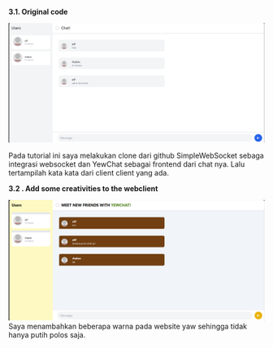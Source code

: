 __3.1. Original code__

![alt text](image/ss1.png)

Pada tutorial ini saya melakukan clone dari github SimpleWebSocket sebaga integrasi websocket dan YewChat sebagai frontend dari chat nya. Lalu tertampilah kata kata dari client client yang ada.

__3.2 . Add some creativities to the webclient__

![alt text](image/ss2.png)
Saya menambahkan beberapa warna pada website yaw sehingga tidak hanya putih polos saja.

